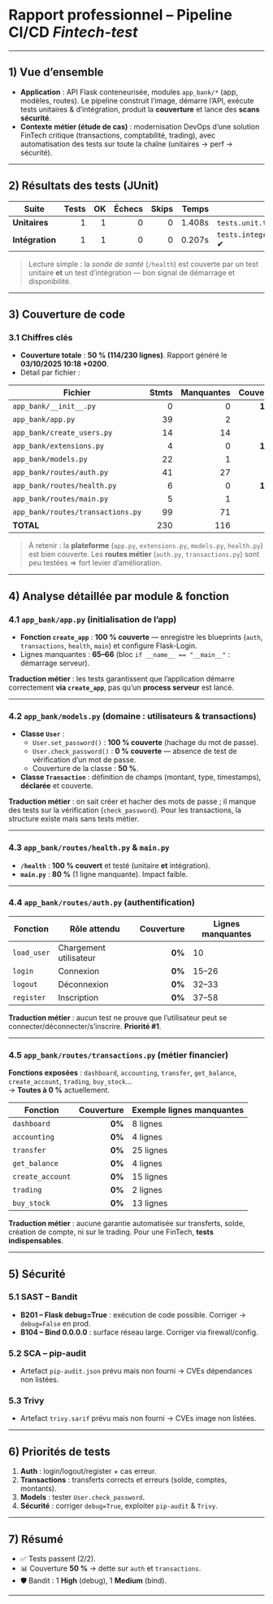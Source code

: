 
# Rapport professionnel – Pipeline CI/CD *Fintech-test*  

---

## 1) Vue d’ensemble

- **Application** : API Flask conteneurisée, modules `app_bank/*` (app, modèles, routes). Le pipeline construit l’image, démarre l’API, exécute tests unitaires & d’intégration, produit la **couverture** et lance des **scans sécurité**.  
- **Contexte métier (étude de cas)** : modernisation DevOps d’une solution FinTech critique (transactions, comptabilité, trading), avec automatisation des tests sur toute la chaîne (unitaires → perf → sécurité).

---

## 2) Résultats des tests (JUnit)

| Suite | Tests | OK | Échecs | Skips | Temps | Détails |
|---|---:|---:|---:|---:|---:|---|
| **Unitaires** | 1 | 1 | 0 | 0 | 1.408s | `tests.unit.test_health::test_health_ok` ✔︎ |
| **Intégration** | 1 | 1 | 0 | 0 | 0.207s | `tests.integration.test_transactions_api::test_health_endpoint` ✔︎ |

> Lecture simple : la *sonde de santé* (`/health`) est couverte par un test unitaire **et** un test d’intégration — bon signal de démarrage et disponibilité.

---

## 3) Couverture de code

### 3.1 Chiffres clés

- **Couverture totale** : **50 % (114/230 lignes)**. Rapport généré le **03/10/2025 10:18 +0200**.  
- Détail par fichier :

| Fichier | Stmts | Manquantes | Couverture |
|---|---:|---:|---:|
| `app_bank/__init__.py` | 0 | 0 | **100%** |
| `app_bank/app.py` | 39 | 2 | **95%** |
| `app_bank/create_users.py` | 14 | 14 | **0%** |
| `app_bank/extensions.py` | 4 | 0 | **100%** |
| `app_bank/models.py` | 22 | 1 | **95%** |
| `app_bank/routes/auth.py` | 41 | 27 | **34%** |
| `app_bank/routes/health.py` | 6 | 0 | **100%** |
| `app_bank/routes/main.py` | 5 | 1 | **80%** |
| `app_bank/routes/transactions.py` | 99 | 71 | **28%** |
| **TOTAL** | 230 | 116 | **50%** |  

> À retenir : la **plateforme** (`app.py`, `extensions.py`, `models.py`, `health.py`) est bien couverte. Les **routes métier** (`auth.py`, `transactions.py`) sont peu testées ⇒ fort levier d’amélioration.

---

## 4) Analyse détaillée **par module & fonction**

### 4.1 `app_bank/app.py` (initialisation de l’app)

- **Fonction `create_app`** : **100 % couverte** — enregistre les blueprints (`auth`, `transactions`, `health`, `main`) et configure Flask-Login.  
- Lignes manquantes : **65–66** (bloc `if __name__ == "__main__"` : démarrage serveur).

**Traduction métier** : les tests garantissent que l’application démarre correctement **via `create_app`**, pas qu’un **process serveur** est lancé.

---

### 4.2 `app_bank/models.py` (domaine : utilisateurs & transactions)

- **Classe `User`** :  
  - `User.set_password()` : **100 % couverte** (hachage du mot de passe).  
  - `User.check_password()` : **0 % couverte** — absence de test de vérification d’un mot de passe.  
  - Couverture de la classe : **50 %**.  
- **Classe `Transaction`** : définition de champs (montant, type, timestamps), **déclarée** et couverte.

**Traduction métier** : on sait créer et hacher des mots de passe ; il manque des tests sur la vérification (`check_password`). Pour les transactions, la structure existe mais sans tests métier.

---

### 4.3 `app_bank/routes/health.py` & `main.py`

- **`/health`** : **100 % couvert** et testé (unitaire **et** intégration).  
- **`main.py`** : **80 %** (1 ligne manquante). Impact faible.

---

### 4.4 `app_bank/routes/auth.py` (authentification)

| Fonction | Rôle attendu | Couverture | Lignes manquantes |
|---|---|---:|---|
| `load_user` | Chargement utilisateur | **0%** | 10 |
| `login` | Connexion | **0%** | 15–26 |
| `logout` | Déconnexion | **0%** | 32–33 |
| `register` | Inscription | **0%** | 37–58 |

**Traduction métier** : aucun test ne prouve que l’utilisateur peut se connecter/déconnecter/s’inscrire. **Priorité #1**.

---

### 4.5 `app_bank/routes/transactions.py` (métier financier)

**Fonctions exposées** : `dashboard`, `accounting`, `transfer`, `get_balance`, `create_account`, `trading`, `buy_stock`…  
→ **Toutes à 0 %** actuellement.

| Fonction | Couverture | Exemple lignes manquantes |
|---|---:|---|
| `dashboard` | **0%** | 8 lignes |
| `accounting` | **0%** | 4 lignes |
| `transfer` | **0%** | 25 lignes |
| `get_balance` | **0%** | 4 lignes |
| `create_account` | **0%** | 15 lignes |
| `trading` | **0%** | 2 lignes |
| `buy_stock` | **0%** | 13 lignes |

**Traduction métier** : aucune garantie automatisée sur transferts, solde, création de compte, ni sur le trading. Pour une FinTech, **tests indispensables**.

---

## 5) Sécurité

### 5.1 SAST – Bandit

- **B201 – Flask debug=True** : exécution de code possible. Corriger → `debug=False` en prod.  
- **B104 – Bind 0.0.0.0** : surface réseau large. Corriger via firewall/config.

### 5.2 SCA – pip-audit

- Artefact `pip-audit.json` prévu mais non fourni → CVEs dépendances non listées.

### 5.3 Trivy

- Artefact `trivy.sarif` prévu mais non fourni → CVEs image non listées.

---

## 6) Priorités de tests

1. **Auth** : login/logout/register + cas erreur.  
2. **Transactions** : transferts corrects et erreurs (solde, comptes, montants).  
3. **Models** : tester `User.check_password`.  
4. **Sécurité** : corriger `debug=True`, exploiter `pip-audit` & `Trivy`.

---

## 7) Résumé

- ✅ Tests passent (2/2).  
- 📊 Couverture **50 %** → dette sur `auth` et `transactions`.  
- 🛡️ Bandit : 1 **High** (debug), 1 **Medium** (bind).  

---
